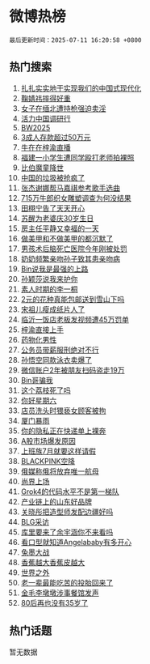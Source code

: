 # 微博热榜

`最后更新时间：2025-07-11 16:20:58 +0800`

## 热门搜索

1. [扎扎实实地干实现我们的中国式现代化](https://m.weibo.cn/search?containerid=100103type%3D1%26t%3D10%26q%3D%23%E6%89%8E%E6%89%8E%E5%AE%9E%E5%AE%9E%E5%9C%B0%E5%B9%B2%E5%AE%9E%E7%8E%B0%E6%88%91%E4%BB%AC%E7%9A%84%E4%B8%AD%E5%9B%BD%E5%BC%8F%E7%8E%B0%E4%BB%A3%E5%8C%96%23&stream_entry_id=51&isnewpage=1&extparam=seat%3D1%26filter_type%3Drealtimehot%26stream_entry_id%3D51%26c_type%3D51%26q%3D%2523%25E6%2589%258E%25E6%2589%258E%25E5%25AE%259E%25E5%25AE%259E%25E5%259C%25B0%25E5%25B9%25B2%25E5%25AE%259E%25E7%258E%25B0%25E6%2588%2591%25E4%25BB%25AC%25E7%259A%2584%25E4%25B8%25AD%25E5%259B%25BD%25E5%25BC%258F%25E7%258E%25B0%25E4%25BB%25A3%25E5%258C%2596%2523%26cate%3D10103%26pos%3D0%26dgr%3D0%26display_time%3D1752222057%26pre_seqid%3D175222205708500559112)
1. [鞠婧祎摔得好重](https://m.weibo.cn/search?containerid=100103type%3D1%26t%3D10%26q%3D%23%E9%9E%A0%E5%A9%A7%E7%A5%8E%E6%91%94%E5%BE%97%E5%A5%BD%E9%87%8D%23&stream_entry_id=31&isnewpage=1&extparam=seat%3D1%26filter_type%3Drealtimehot%26lcate%3D5001%26c_type%3D31%26cate%3D5001%26band_rank%3D1%26stream_entry_id%3D31%26realpos%3D1%26flag%3D2%26q%3D%2523%25E9%259E%25A0%25E5%25A9%25A7%25E7%25A5%258E%25E6%2591%2594%25E5%25BE%2597%25E5%25A5%25BD%25E9%2587%258D%2523%26pos%3D0%26dgr%3D0%26display_time%3D1752222057%26pre_seqid%3D175222205708500559112)
1. [女子在缅北遭持枪强迫卖淫](https://m.weibo.cn/search?containerid=100103type%3D1%26t%3D10%26q%3D%23%E5%A5%B3%E5%AD%90%E5%9C%A8%E7%BC%85%E5%8C%97%E9%81%AD%E6%8C%81%E6%9E%AA%E5%BC%BA%E8%BF%AB%E5%8D%96%E6%B7%AB%23&stream_entry_id=31&isnewpage=1&extparam=seat%3D1%26filter_type%3Drealtimehot%26lcate%3D5001%26c_type%3D31%26cate%3D5001%26band_rank%3D2%26stream_entry_id%3D31%26realpos%3D2%26flag%3D2%26q%3D%2523%25E5%25A5%25B3%25E5%25AD%2590%25E5%259C%25A8%25E7%25BC%2585%25E5%258C%2597%25E9%2581%25AD%25E6%258C%2581%25E6%259E%25AA%25E5%25BC%25BA%25E8%25BF%25AB%25E5%258D%2596%25E6%25B7%25AB%2523%26pos%3D1%26dgr%3D0%26display_time%3D1752222057%26pre_seqid%3D175222205708500559112)
1. [活力中国调研行](https://m.weibo.cn/search?containerid=100103type%3D1%26t%3D10%26q%3D%23%E6%B4%BB%E5%8A%9B%E4%B8%AD%E5%9B%BD%E8%B0%83%E7%A0%94%E8%A1%8C%23&stream_entry_id=31&isnewpage=1&extparam=seat%3D1%26filter_type%3Drealtimehot%26lcate%3D5001%26c_type%3D31%26cate%3D5001%26band_rank%3D3%26stream_entry_id%3D31%26realpos%3D3%26flag%3D0%26q%3D%2523%25E6%25B4%25BB%25E5%258A%259B%25E4%25B8%25AD%25E5%259B%25BD%25E8%25B0%2583%25E7%25A0%2594%25E8%25A1%258C%2523%26pos%3D2%26dgr%3D0%26display_time%3D1752222057%26pre_seqid%3D175222205708500559112)
1. [BW2025](https://m.weibo.cn/search?containerid=100103type%3D1%26t%3D10%26q%3D%23BW2025%23&stream_entry_id=31&isnewpage=1&extparam=seat%3D1%26filter_type%3Drealtimehot%26lcate%3D5001%26c_type%3D31%26cate%3D5001%26band_rank%3D4%26adid%3D293405%26stream_entry_id%3D31%26is_ad_pos%3D1%26topic_ad%3D1%26q%3D%2523BW2025%2523%26pos%3D3%26dgr%3D0%26display_time%3D1752222057%26pre_seqid%3D175222205708500559112)
1. [3成人存款超过50万元](https://m.weibo.cn/search?containerid=100103type%3D1%26t%3D10%26q%3D%233%E6%88%90%E4%BA%BA%E5%AD%98%E6%AC%BE%E8%B6%85%E8%BF%8750%E4%B8%87%E5%85%83%23&stream_entry_id=31&isnewpage=1&extparam=seat%3D1%26filter_type%3Drealtimehot%26lcate%3D5001%26c_type%3D31%26cate%3D5001%26band_rank%3D4%26stream_entry_id%3D31%26realpos%3D4%26flag%3D1%26q%3D%25233%25E6%2588%2590%25E4%25BA%25BA%25E5%25AD%2598%25E6%25AC%25BE%25E8%25B6%2585%25E8%25BF%258750%25E4%25B8%2587%25E5%2585%2583%2523%26pos%3D4%26dgr%3D0%26display_time%3D1752222057%26pre_seqid%3D175222205708500559112)
1. [牛在在梓渝直播](https://m.weibo.cn/search?containerid=100103type%3D1%26t%3D10%26q%3D%23%E7%89%9B%E5%9C%A8%E5%9C%A8%E6%A2%93%E6%B8%9D%E7%9B%B4%E6%92%AD%23&stream_entry_id=31&isnewpage=1&extparam=seat%3D1%26filter_type%3Drealtimehot%26lcate%3D5001%26c_type%3D31%26cate%3D5001%26band_rank%3D5%26stream_entry_id%3D31%26realpos%3D5%26flag%3D2%26q%3D%2523%25E7%2589%259B%25E5%259C%25A8%25E5%259C%25A8%25E6%25A2%2593%25E6%25B8%259D%25E7%259B%25B4%25E6%2592%25AD%2523%26pos%3D5%26dgr%3D0%26display_time%3D1752222057%26pre_seqid%3D175222205708500559112)
1. [福建一小学生遭同学殴打老师拍裸照](https://m.weibo.cn/search?containerid=100103type%3D1%26t%3D10%26q%3D%23%E7%A6%8F%E5%BB%BA%E4%B8%80%E5%B0%8F%E5%AD%A6%E7%94%9F%E9%81%AD%E5%90%8C%E5%AD%A6%E6%AE%B4%E6%89%93%E8%80%81%E5%B8%88%E6%8B%8D%E8%A3%B8%E7%85%A7%23&stream_entry_id=31&isnewpage=1&extparam=seat%3D1%26filter_type%3Drealtimehot%26lcate%3D5001%26c_type%3D31%26cate%3D5001%26band_rank%3D6%26stream_entry_id%3D31%26realpos%3D6%26flag%3D1%26q%3D%2523%25E7%25A6%258F%25E5%25BB%25BA%25E4%25B8%2580%25E5%25B0%258F%25E5%25AD%25A6%25E7%2594%259F%25E9%2581%25AD%25E5%2590%258C%25E5%25AD%25A6%25E6%25AE%25B4%25E6%2589%2593%25E8%2580%2581%25E5%25B8%2588%25E6%258B%258D%25E8%25A3%25B8%25E7%2585%25A7%2523%26pos%3D6%26dgr%3D0%26display_time%3D1752222057%26pre_seqid%3D175222205708500559112)
1. [比伯魔童降世](https://m.weibo.cn/search?containerid=100103type%3D1%26t%3D10%26q%3D%E6%AF%94%E4%BC%AF%E9%AD%94%E7%AB%A5%E9%99%8D%E4%B8%96&stream_entry_id=31&isnewpage=1&extparam=seat%3D1%26filter_type%3Drealtimehot%26lcate%3D5001%26c_type%3D31%26cate%3D5001%26band_rank%3D7%26stream_entry_id%3D31%26realpos%3D7%26flag%3D0%26q%3D%25E6%25AF%2594%25E4%25BC%25AF%25E9%25AD%2594%25E7%25AB%25A5%25E9%2599%258D%25E4%25B8%2596%26pos%3D7%26dgr%3D0%26display_time%3D1752222057%26pre_seqid%3D175222205708500559112)
1. [中国的垃圾被抢疯了](https://m.weibo.cn/search?containerid=100103type%3D1%26t%3D10%26q%3D%E4%B8%AD%E5%9B%BD%E7%9A%84%E5%9E%83%E5%9C%BE%E8%A2%AB%E6%8A%A2%E7%96%AF%E4%BA%86&stream_entry_id=31&isnewpage=1&extparam=seat%3D1%26filter_type%3Drealtimehot%26lcate%3D5001%26c_type%3D31%26cate%3D5001%26band_rank%3D8%26stream_entry_id%3D31%26realpos%3D8%26flag%3D0%26q%3D%25E4%25B8%25AD%25E5%259B%25BD%25E7%259A%2584%25E5%259E%2583%25E5%259C%25BE%25E8%25A2%25AB%25E6%258A%25A2%25E7%2596%25AF%25E4%25BA%2586%26pos%3D8%26dgr%3D0%26display_time%3D1752222057%26pre_seqid%3D175222205708500559112)
1. [张杰谢娜帮马嘉祺参考歌手选曲](https://m.weibo.cn/search?containerid=100103type%3D1%26t%3D10%26q%3D%23%E5%BC%A0%E6%9D%B0%E8%B0%A2%E5%A8%9C%E5%B8%AE%E9%A9%AC%E5%98%89%E7%A5%BA%E5%8F%82%E8%80%83%E6%AD%8C%E6%89%8B%E9%80%89%E6%9B%B2%23&stream_entry_id=31&isnewpage=1&extparam=seat%3D1%26filter_type%3Drealtimehot%26lcate%3D5001%26c_type%3D31%26cate%3D5001%26band_rank%3D9%26stream_entry_id%3D31%26realpos%3D9%26flag%3D1%26q%3D%2523%25E5%25BC%25A0%25E6%259D%25B0%25E8%25B0%25A2%25E5%25A8%259C%25E5%25B8%25AE%25E9%25A9%25AC%25E5%2598%2589%25E7%25A5%25BA%25E5%258F%2582%25E8%2580%2583%25E6%25AD%258C%25E6%2589%258B%25E9%2580%2589%25E6%259B%25B2%2523%26pos%3D9%26dgr%3D0%26display_time%3D1752222057%26pre_seqid%3D175222205708500559112)
1. [715万牛郎织女雕塑调查为何没结果](https://m.weibo.cn/search?containerid=100103type%3D1%26t%3D10%26q%3D%23715%E4%B8%87%E7%89%9B%E9%83%8E%E7%BB%87%E5%A5%B3%E9%9B%95%E5%A1%91%E8%B0%83%E6%9F%A5%E4%B8%BA%E4%BD%95%E6%B2%A1%E7%BB%93%E6%9E%9C%23&stream_entry_id=31&isnewpage=1&extparam=seat%3D1%26filter_type%3Drealtimehot%26lcate%3D5001%26c_type%3D31%26cate%3D5001%26band_rank%3D10%26stream_entry_id%3D31%26realpos%3D10%26flag%3D1%26q%3D%2523715%25E4%25B8%2587%25E7%2589%259B%25E9%2583%258E%25E7%25BB%2587%25E5%25A5%25B3%25E9%259B%2595%25E5%25A1%2591%25E8%25B0%2583%25E6%259F%25A5%25E4%25B8%25BA%25E4%25BD%2595%25E6%25B2%25A1%25E7%25BB%2593%25E6%259E%259C%2523%26pos%3D10%26dgr%3D0%26display_time%3D1752222057%26pre_seqid%3D175222205708500559112)
1. [田栩宁告了天天开心](https://m.weibo.cn/search?containerid=100103type%3D1%26t%3D10%26q%3D%23%E7%94%B0%E6%A0%A9%E5%AE%81%E5%91%8A%E4%BA%86%E5%A4%A9%E5%A4%A9%E5%BC%80%E5%BF%83%23&stream_entry_id=31&isnewpage=1&extparam=seat%3D1%26filter_type%3Drealtimehot%26lcate%3D5001%26c_type%3D31%26cate%3D5001%26band_rank%3D11%26stream_entry_id%3D31%26realpos%3D11%26flag%3D1%26q%3D%2523%25E7%2594%25B0%25E6%25A0%25A9%25E5%25AE%2581%25E5%2591%258A%25E4%25BA%2586%25E5%25A4%25A9%25E5%25A4%25A9%25E5%25BC%2580%25E5%25BF%2583%2523%26pos%3D11%26dgr%3D0%26display_time%3D1752222057%26pre_seqid%3D175222205708500559112)
1. [苏醒为老婆庆30岁生日](https://m.weibo.cn/search?containerid=100103type%3D1%26t%3D10%26q%3D%23%E8%8B%8F%E9%86%92%E4%B8%BA%E8%80%81%E5%A9%86%E5%BA%8630%E5%B2%81%E7%94%9F%E6%97%A5%23&stream_entry_id=31&isnewpage=1&extparam=seat%3D1%26filter_type%3Drealtimehot%26lcate%3D5001%26c_type%3D31%26cate%3D5001%26band_rank%3D12%26stream_entry_id%3D31%26realpos%3D12%26flag%3D1%26q%3D%2523%25E8%258B%258F%25E9%2586%2592%25E4%25B8%25BA%25E8%2580%2581%25E5%25A9%2586%25E5%25BA%258630%25E5%25B2%2581%25E7%2594%259F%25E6%2597%25A5%2523%26pos%3D12%26dgr%3D0%26display_time%3D1752222057%26pre_seqid%3D175222205708500559112)
1. [房主任平静又幸福的一天](https://m.weibo.cn/search?containerid=100103type%3D1%26t%3D10%26q%3D%E6%88%BF%E4%B8%BB%E4%BB%BB%E5%B9%B3%E9%9D%99%E5%8F%88%E5%B9%B8%E7%A6%8F%E7%9A%84%E4%B8%80%E5%A4%A9&stream_entry_id=31&isnewpage=1&extparam=seat%3D1%26filter_type%3Drealtimehot%26lcate%3D5001%26c_type%3D31%26cate%3D5001%26band_rank%3D13%26stream_entry_id%3D31%26realpos%3D13%26flag%3D1%26q%3D%25E6%2588%25BF%25E4%25B8%25BB%25E4%25BB%25BB%25E5%25B9%25B3%25E9%259D%2599%25E5%258F%2588%25E5%25B9%25B8%25E7%25A6%258F%25E7%259A%2584%25E4%25B8%2580%25E5%25A4%25A9%26pos%3D13%26dgr%3D0%26display_time%3D1752222057%26pre_seqid%3D175222205708500559112)
1. [做美甲和不做美甲的都沉默了](https://m.weibo.cn/search?containerid=100103type%3D1%26t%3D10%26q%3D%E5%81%9A%E7%BE%8E%E7%94%B2%E5%92%8C%E4%B8%8D%E5%81%9A%E7%BE%8E%E7%94%B2%E7%9A%84%E9%83%BD%E6%B2%89%E9%BB%98%E4%BA%86&stream_entry_id=31&isnewpage=1&extparam=seat%3D1%26filter_type%3Drealtimehot%26lcate%3D5001%26c_type%3D31%26cate%3D5001%26band_rank%3D14%26stream_entry_id%3D31%26realpos%3D14%26flag%3D0%26q%3D%25E5%2581%259A%25E7%25BE%258E%25E7%2594%25B2%25E5%2592%258C%25E4%25B8%258D%25E5%2581%259A%25E7%25BE%258E%25E7%2594%25B2%25E7%259A%2584%25E9%2583%25BD%25E6%25B2%2589%25E9%25BB%2598%25E4%25BA%2586%26pos%3D14%26dgr%3D0%26display_time%3D1752222057%26pre_seqid%3D175222205708500559112)
1. [男孩术后脑死亡医院今年刚被处罚](https://m.weibo.cn/search?containerid=100103type%3D1%26t%3D10%26q%3D%23%E7%94%B7%E5%AD%A9%E6%9C%AF%E5%90%8E%E8%84%91%E6%AD%BB%E4%BA%A1%E5%8C%BB%E9%99%A2%E4%BB%8A%E5%B9%B4%E5%88%9A%E8%A2%AB%E5%A4%84%E7%BD%9A%23&stream_entry_id=31&isnewpage=1&extparam=seat%3D1%26filter_type%3Drealtimehot%26lcate%3D5001%26c_type%3D31%26cate%3D5001%26band_rank%3D15%26stream_entry_id%3D31%26realpos%3D15%26flag%3D1%26q%3D%2523%25E7%2594%25B7%25E5%25AD%25A9%25E6%259C%25AF%25E5%2590%258E%25E8%2584%2591%25E6%25AD%25BB%25E4%25BA%25A1%25E5%258C%25BB%25E9%2599%25A2%25E4%25BB%258A%25E5%25B9%25B4%25E5%2588%259A%25E8%25A2%25AB%25E5%25A4%2584%25E7%25BD%259A%2523%26pos%3D15%26dgr%3D0%26display_time%3D1752222057%26pre_seqid%3D175222205708500559112)
1. [奶奶频繁亲吻孙子致其患亲吻病](https://m.weibo.cn/search?containerid=100103type%3D1%26t%3D10%26q%3D%23%E5%A5%B6%E5%A5%B6%E9%A2%91%E7%B9%81%E4%BA%B2%E5%90%BB%E5%AD%99%E5%AD%90%E8%87%B4%E5%85%B6%E6%82%A3%E4%BA%B2%E5%90%BB%E7%97%85%23&stream_entry_id=31&isnewpage=1&extparam=seat%3D1%26filter_type%3Drealtimehot%26lcate%3D5001%26c_type%3D31%26cate%3D5001%26band_rank%3D16%26stream_entry_id%3D31%26realpos%3D16%26flag%3D0%26q%3D%2523%25E5%25A5%25B6%25E5%25A5%25B6%25E9%25A2%2591%25E7%25B9%2581%25E4%25BA%25B2%25E5%2590%25BB%25E5%25AD%2599%25E5%25AD%2590%25E8%2587%25B4%25E5%2585%25B6%25E6%2582%25A3%25E4%25BA%25B2%25E5%2590%25BB%25E7%2597%2585%2523%26pos%3D16%26dgr%3D0%26display_time%3D1752222057%26pre_seqid%3D175222205708500559112)
1. [Bin说我是最强的上路](https://m.weibo.cn/search?containerid=100103type%3D1%26t%3D10%26q%3D%23Bin%E8%AF%B4%E6%88%91%E6%98%AF%E6%9C%80%E5%BC%BA%E7%9A%84%E4%B8%8A%E8%B7%AF%23&stream_entry_id=31&isnewpage=1&extparam=seat%3D1%26filter_type%3Drealtimehot%26lcate%3D5001%26c_type%3D31%26cate%3D5001%26band_rank%3D17%26stream_entry_id%3D31%26realpos%3D17%26flag%3D1%26q%3D%2523Bin%25E8%25AF%25B4%25E6%2588%2591%25E6%2598%25AF%25E6%259C%2580%25E5%25BC%25BA%25E7%259A%2584%25E4%25B8%258A%25E8%25B7%25AF%2523%26pos%3D17%26dgr%3D0%26display_time%3D1752222057%26pre_seqid%3D175222205708500559112)
1. [孙颖莎说我来护你](https://m.weibo.cn/search?containerid=100103type%3D1%26t%3D10%26q%3D%23%E5%AD%99%E9%A2%96%E8%8E%8E%E8%AF%B4%E6%88%91%E6%9D%A5%E6%8A%A4%E4%BD%A0%23&stream_entry_id=31&isnewpage=1&extparam=seat%3D1%26filter_type%3Drealtimehot%26lcate%3D5001%26c_type%3D31%26cate%3D5001%26band_rank%3D18%26stream_entry_id%3D31%26realpos%3D18%26flag%3D1%26q%3D%2523%25E5%25AD%2599%25E9%25A2%2596%25E8%258E%258E%25E8%25AF%25B4%25E6%2588%2591%25E6%259D%25A5%25E6%258A%25A4%25E4%25BD%25A0%2523%26pos%3D18%26dgr%3D0%26display_time%3D1752222057%26pre_seqid%3D175222205708500559112)
1. [素人时期的李一桐](https://m.weibo.cn/search?containerid=100103type%3D1%26t%3D10%26q%3D%E7%B4%A0%E4%BA%BA%E6%97%B6%E6%9C%9F%E7%9A%84%E6%9D%8E%E4%B8%80%E6%A1%90&stream_entry_id=31&isnewpage=1&extparam=seat%3D1%26filter_type%3Drealtimehot%26lcate%3D5001%26c_type%3D31%26cate%3D5001%26band_rank%3D19%26stream_entry_id%3D31%26realpos%3D19%26flag%3D0%26q%3D%25E7%25B4%25A0%25E4%25BA%25BA%25E6%2597%25B6%25E6%259C%259F%25E7%259A%2584%25E6%259D%258E%25E4%25B8%2580%25E6%25A1%2590%26pos%3D19%26dgr%3D0%26display_time%3D1752222057%26pre_seqid%3D175222205708500559112)
1. [2元的花种真能包邮送到雪山下吗](https://m.weibo.cn/search?containerid=100103type%3D1%26t%3D10%26q%3D%232%E5%85%83%E7%9A%84%E8%8A%B1%E7%A7%8D%E7%9C%9F%E8%83%BD%E5%8C%85%E9%82%AE%E9%80%81%E5%88%B0%E9%9B%AA%E5%B1%B1%E4%B8%8B%E5%90%97%23&stream_entry_id=31&isnewpage=1&extparam=seat%3D1%26filter_type%3Drealtimehot%26lcate%3D5001%26c_type%3D31%26cate%3D5001%26band_rank%3D20%26stream_entry_id%3D31%26realpos%3D20%26flag%3D1%26q%3D%25232%25E5%2585%2583%25E7%259A%2584%25E8%258A%25B1%25E7%25A7%258D%25E7%259C%259F%25E8%2583%25BD%25E5%258C%2585%25E9%2582%25AE%25E9%2580%2581%25E5%2588%25B0%25E9%259B%25AA%25E5%25B1%25B1%25E4%25B8%258B%25E5%2590%2597%2523%26pos%3D20%26dgr%3D0%26display_time%3D1752222057%26pre_seqid%3D175222205708500559112)
1. [宋祖儿瘦成纸片人了](https://m.weibo.cn/search?containerid=100103type%3D1%26t%3D10%26q%3D%23%E5%AE%8B%E7%A5%96%E5%84%BF%E7%98%A6%E6%88%90%E7%BA%B8%E7%89%87%E4%BA%BA%E4%BA%86%23&stream_entry_id=31&isnewpage=1&extparam=seat%3D1%26filter_type%3Drealtimehot%26lcate%3D5001%26c_type%3D31%26cate%3D5001%26band_rank%3D21%26stream_entry_id%3D31%26realpos%3D21%26flag%3D1%26q%3D%2523%25E5%25AE%258B%25E7%25A5%2596%25E5%2584%25BF%25E7%2598%25A6%25E6%2588%2590%25E7%25BA%25B8%25E7%2589%2587%25E4%25BA%25BA%25E4%25BA%2586%2523%26pos%3D21%26dgr%3D0%26display_time%3D1752222057%26pre_seqid%3D175222205708500559112)
1. [临沂一饭店老板发视频遭45万罚单](https://m.weibo.cn/search?containerid=100103type%3D1%26t%3D10%26q%3D%23%E4%B8%B4%E6%B2%82%E4%B8%80%E9%A5%AD%E5%BA%97%E8%80%81%E6%9D%BF%E5%8F%91%E8%A7%86%E9%A2%91%E9%81%AD45%E4%B8%87%E7%BD%9A%E5%8D%95%23&stream_entry_id=31&isnewpage=1&extparam=seat%3D1%26filter_type%3Drealtimehot%26lcate%3D5001%26c_type%3D31%26cate%3D5001%26band_rank%3D22%26stream_entry_id%3D31%26realpos%3D22%26flag%3D1%26q%3D%2523%25E4%25B8%25B4%25E6%25B2%2582%25E4%25B8%2580%25E9%25A5%25AD%25E5%25BA%2597%25E8%2580%2581%25E6%259D%25BF%25E5%258F%2591%25E8%25A7%2586%25E9%25A2%2591%25E9%2581%25AD45%25E4%25B8%2587%25E7%25BD%259A%25E5%258D%2595%2523%26pos%3D22%26dgr%3D0%26display_time%3D1752222057%26pre_seqid%3D175222205708500559112)
1. [梓渝直接上手](https://m.weibo.cn/search?containerid=100103type%3D1%26t%3D10%26q%3D%23%E6%A2%93%E6%B8%9D%E7%9B%B4%E6%8E%A5%E4%B8%8A%E6%89%8B%23&stream_entry_id=31&isnewpage=1&extparam=seat%3D1%26filter_type%3Drealtimehot%26lcate%3D5001%26c_type%3D31%26cate%3D5001%26band_rank%3D23%26stream_entry_id%3D31%26realpos%3D23%26flag%3D1%26q%3D%2523%25E6%25A2%2593%25E6%25B8%259D%25E7%259B%25B4%25E6%258E%25A5%25E4%25B8%258A%25E6%2589%258B%2523%26pos%3D23%26dgr%3D0%26display_time%3D1752222057%26pre_seqid%3D175222205708500559112)
1. [药物化男性](https://m.weibo.cn/search?containerid=100103type%3D1%26t%3D10%26q%3D%E8%8D%AF%E7%89%A9%E5%8C%96%E7%94%B7%E6%80%A7&stream_entry_id=31&isnewpage=1&extparam=seat%3D1%26filter_type%3Drealtimehot%26lcate%3D5001%26c_type%3D31%26cate%3D5001%26band_rank%3D24%26stream_entry_id%3D31%26realpos%3D24%26flag%3D1%26q%3D%25E8%258D%25AF%25E7%2589%25A9%25E5%258C%2596%25E7%2594%25B7%25E6%2580%25A7%26pos%3D24%26dgr%3D0%26display_time%3D1752222057%26pre_seqid%3D175222205708500559112)
1. [公务员带薪服刑绝对不行](https://m.weibo.cn/search?containerid=100103type%3D1%26t%3D10%26q%3D%23%E5%85%AC%E5%8A%A1%E5%91%98%E5%B8%A6%E8%96%AA%E6%9C%8D%E5%88%91%E7%BB%9D%E5%AF%B9%E4%B8%8D%E8%A1%8C%23&stream_entry_id=31&isnewpage=1&extparam=seat%3D1%26filter_type%3Drealtimehot%26lcate%3D5001%26c_type%3D31%26cate%3D5001%26band_rank%3D25%26stream_entry_id%3D31%26realpos%3D25%26flag%3D0%26q%3D%2523%25E5%2585%25AC%25E5%258A%25A1%25E5%2591%2598%25E5%25B8%25A6%25E8%2596%25AA%25E6%259C%258D%25E5%2588%2591%25E7%25BB%259D%25E5%25AF%25B9%25E4%25B8%258D%25E8%25A1%258C%2523%26pos%3D25%26dgr%3D0%26display_time%3D1752222057%26pre_seqid%3D175222205708500559112)
1. [孙悟空同款泳衣卖爆了](https://m.weibo.cn/search?containerid=100103type%3D1%26t%3D10%26q%3D%23%E5%AD%99%E6%82%9F%E7%A9%BA%E5%90%8C%E6%AC%BE%E6%B3%B3%E8%A1%A3%E5%8D%96%E7%88%86%E4%BA%86%23&stream_entry_id=31&isnewpage=1&extparam=seat%3D1%26filter_type%3Drealtimehot%26lcate%3D5001%26c_type%3D31%26cate%3D5001%26band_rank%3D26%26stream_entry_id%3D31%26realpos%3D26%26flag%3D0%26q%3D%2523%25E5%25AD%2599%25E6%2582%259F%25E7%25A9%25BA%25E5%2590%258C%25E6%25AC%25BE%25E6%25B3%25B3%25E8%25A1%25A3%25E5%258D%2596%25E7%2588%2586%25E4%25BA%2586%2523%26pos%3D26%26dgr%3D0%26display_time%3D1752222057%26pre_seqid%3D175222205708500559112)
1. [微信账户2年被朋友扫码盗走19万](https://m.weibo.cn/search?containerid=100103type%3D1%26t%3D10%26q%3D%23%E5%BE%AE%E4%BF%A1%E8%B4%A6%E6%88%B72%E5%B9%B4%E8%A2%AB%E6%9C%8B%E5%8F%8B%E6%89%AB%E7%A0%81%E7%9B%97%E8%B5%B019%E4%B8%87%23&stream_entry_id=31&isnewpage=1&extparam=seat%3D1%26filter_type%3Drealtimehot%26lcate%3D5001%26c_type%3D31%26cate%3D5001%26band_rank%3D27%26stream_entry_id%3D31%26realpos%3D27%26flag%3D1%26q%3D%2523%25E5%25BE%25AE%25E4%25BF%25A1%25E8%25B4%25A6%25E6%2588%25B72%25E5%25B9%25B4%25E8%25A2%25AB%25E6%259C%258B%25E5%258F%258B%25E6%2589%25AB%25E7%25A0%2581%25E7%259B%2597%25E8%25B5%25B019%25E4%25B8%2587%2523%26pos%3D27%26dgr%3D0%26display_time%3D1752222057%26pre_seqid%3D175222205708500559112)
1. [Bin哥骗我](https://m.weibo.cn/search?containerid=100103type%3D1%26t%3D10%26q%3DBin%E5%93%A5%E9%AA%97%E6%88%91&stream_entry_id=31&isnewpage=1&extparam=seat%3D1%26filter_type%3Drealtimehot%26lcate%3D5001%26c_type%3D31%26cate%3D5001%26band_rank%3D28%26stream_entry_id%3D31%26realpos%3D28%26flag%3D0%26q%3DBin%25E5%2593%25A5%25E9%25AA%2597%25E6%2588%2591%26pos%3D28%26dgr%3D0%26display_time%3D1752222057%26pre_seqid%3D175222205708500559112)
1. [这个荔枝死了吗](https://m.weibo.cn/search?containerid=100103type%3D1%26t%3D10%26q%3D%E8%BF%99%E4%B8%AA%E8%8D%94%E6%9E%9D%E6%AD%BB%E4%BA%86%E5%90%97&stream_entry_id=31&isnewpage=1&extparam=seat%3D1%26filter_type%3Drealtimehot%26lcate%3D5001%26c_type%3D31%26cate%3D5001%26band_rank%3D29%26stream_entry_id%3D31%26realpos%3D29%26flag%3D0%26q%3D%25E8%25BF%2599%25E4%25B8%25AA%25E8%258D%2594%25E6%259E%259D%25E6%25AD%25BB%25E4%25BA%2586%25E5%2590%2597%26pos%3D29%26dgr%3D0%26display_time%3D1752222057%26pre_seqid%3D175222205708500559112)
1. [你好星期六](https://m.weibo.cn/search?containerid=100103type%3D1%26t%3D10%26q%3D%E4%BD%A0%E5%A5%BD%E6%98%9F%E6%9C%9F%E5%85%AD&stream_entry_id=31&isnewpage=1&extparam=seat%3D1%26filter_type%3Drealtimehot%26lcate%3D5001%26c_type%3D31%26cate%3D5001%26band_rank%3D30%26stream_entry_id%3D31%26realpos%3D30%26flag%3D0%26q%3D%25E4%25BD%25A0%25E5%25A5%25BD%25E6%2598%259F%25E6%259C%259F%25E5%2585%25AD%26pos%3D30%26dgr%3D0%26display_time%3D1752222057%26pre_seqid%3D175222205708500559112)
1. [店员洗头时猥亵女顾客被拘](https://m.weibo.cn/search?containerid=100103type%3D1%26t%3D10%26q%3D%23%E5%BA%97%E5%91%98%E6%B4%97%E5%A4%B4%E6%97%B6%E7%8C%A5%E4%BA%B5%E5%A5%B3%E9%A1%BE%E5%AE%A2%E8%A2%AB%E6%8B%98%23&stream_entry_id=31&isnewpage=1&extparam=seat%3D1%26filter_type%3Drealtimehot%26lcate%3D5001%26c_type%3D31%26cate%3D5001%26band_rank%3D31%26stream_entry_id%3D31%26realpos%3D31%26flag%3D0%26q%3D%2523%25E5%25BA%2597%25E5%2591%2598%25E6%25B4%2597%25E5%25A4%25B4%25E6%2597%25B6%25E7%258C%25A5%25E4%25BA%25B5%25E5%25A5%25B3%25E9%25A1%25BE%25E5%25AE%25A2%25E8%25A2%25AB%25E6%258B%2598%2523%26pos%3D31%26dgr%3D0%26display_time%3D1752222057%26pre_seqid%3D175222205708500559112)
1. [厦门暴雨](https://m.weibo.cn/search?containerid=100103type%3D1%26t%3D10%26q%3D%E5%8E%A6%E9%97%A8%E6%9A%B4%E9%9B%A8&stream_entry_id=31&isnewpage=1&extparam=seat%3D1%26filter_type%3Drealtimehot%26lcate%3D5001%26c_type%3D31%26cate%3D5001%26band_rank%3D32%26stream_entry_id%3D31%26realpos%3D32%26flag%3D1%26q%3D%25E5%258E%25A6%25E9%2597%25A8%25E6%259A%25B4%25E9%259B%25A8%26pos%3D32%26dgr%3D0%26display_time%3D1752222057%26pre_seqid%3D175222205708500559112)
1. [你的隐私正在快递单上裸奔](https://m.weibo.cn/search?containerid=100103type%3D1%26t%3D10%26q%3D%23%E4%BD%A0%E7%9A%84%E9%9A%90%E7%A7%81%E6%AD%A3%E5%9C%A8%E5%BF%AB%E9%80%92%E5%8D%95%E4%B8%8A%E8%A3%B8%E5%A5%94%23&stream_entry_id=31&isnewpage=1&extparam=seat%3D1%26filter_type%3Drealtimehot%26lcate%3D5001%26c_type%3D31%26cate%3D5001%26band_rank%3D33%26stream_entry_id%3D31%26realpos%3D33%26flag%3D0%26q%3D%2523%25E4%25BD%25A0%25E7%259A%2584%25E9%259A%2590%25E7%25A7%2581%25E6%25AD%25A3%25E5%259C%25A8%25E5%25BF%25AB%25E9%2580%2592%25E5%258D%2595%25E4%25B8%258A%25E8%25A3%25B8%25E5%25A5%2594%2523%26pos%3D33%26dgr%3D0%26display_time%3D1752222057%26pre_seqid%3D175222205708500559112)
1. [A股市场爆发原因](https://m.weibo.cn/search?containerid=100103type%3D1%26t%3D10%26q%3D%23A%E8%82%A1%E5%B8%82%E5%9C%BA%E7%88%86%E5%8F%91%E5%8E%9F%E5%9B%A0%23&stream_entry_id=31&isnewpage=1&extparam=seat%3D1%26filter_type%3Drealtimehot%26lcate%3D5001%26c_type%3D31%26cate%3D5001%26band_rank%3D34%26stream_entry_id%3D31%26realpos%3D34%26flag%3D1%26q%3D%2523A%25E8%2582%25A1%25E5%25B8%2582%25E5%259C%25BA%25E7%2588%2586%25E5%258F%2591%25E5%258E%259F%25E5%259B%25A0%2523%26pos%3D34%26dgr%3D0%26display_time%3D1752222057%26pre_seqid%3D175222205708500559112)
1. [上班族7月就要这样请假](https://m.weibo.cn/search?containerid=100103type%3D1%26t%3D10%26q%3D%E4%B8%8A%E7%8F%AD%E6%97%8F7%E6%9C%88%E5%B0%B1%E8%A6%81%E8%BF%99%E6%A0%B7%E8%AF%B7%E5%81%87&stream_entry_id=31&isnewpage=1&extparam=seat%3D1%26filter_type%3Drealtimehot%26lcate%3D5001%26c_type%3D31%26cate%3D5001%26band_rank%3D35%26stream_entry_id%3D31%26realpos%3D35%26flag%3D1%26q%3D%25E4%25B8%258A%25E7%258F%25AD%25E6%2597%258F7%25E6%259C%2588%25E5%25B0%25B1%25E8%25A6%2581%25E8%25BF%2599%25E6%25A0%25B7%25E8%25AF%25B7%25E5%2581%2587%26pos%3D35%26dgr%3D0%26display_time%3D1752222057%26pre_seqid%3D175222205708500559112)
1. [BLACKPINK空降](https://m.weibo.cn/search?containerid=100103type%3D1%26t%3D10%26q%3DBLACKPINK%E7%A9%BA%E9%99%8D&stream_entry_id=31&isnewpage=1&extparam=seat%3D1%26filter_type%3Drealtimehot%26lcate%3D5001%26c_type%3D31%26cate%3D5001%26band_rank%3D36%26stream_entry_id%3D31%26realpos%3D36%26flag%3D0%26q%3DBLACKPINK%25E7%25A9%25BA%25E9%2599%258D%26pos%3D36%26dgr%3D0%26display_time%3D1752222057%26pre_seqid%3D175222205708500559112)
1. [俄媒称俄将放弃唯一航母](https://m.weibo.cn/search?containerid=100103type%3D1%26t%3D10%26q%3D%23%E4%BF%84%E5%AA%92%E7%A7%B0%E4%BF%84%E5%B0%86%E6%94%BE%E5%BC%83%E5%94%AF%E4%B8%80%E8%88%AA%E6%AF%8D%23&stream_entry_id=31&isnewpage=1&extparam=seat%3D1%26filter_type%3Drealtimehot%26lcate%3D5001%26c_type%3D31%26cate%3D5001%26band_rank%3D37%26stream_entry_id%3D31%26realpos%3D37%26flag%3D1%26q%3D%2523%25E4%25BF%2584%25E5%25AA%2592%25E7%25A7%25B0%25E4%25BF%2584%25E5%25B0%2586%25E6%2594%25BE%25E5%25BC%2583%25E5%2594%25AF%25E4%25B8%2580%25E8%2588%25AA%25E6%25AF%258D%2523%26pos%3D37%26dgr%3D0%26display_time%3D1752222057%26pre_seqid%3D175222205708500559112)
1. [尚界上场](https://m.weibo.cn/search?containerid=100103type%3D1%26t%3D10%26q%3D%23%E5%B0%9A%E7%95%8C%E4%B8%8A%E5%9C%BA%23&stream_entry_id=31&isnewpage=1&extparam=seat%3D1%26filter_type%3Drealtimehot%26lcate%3D5001%26c_type%3D31%26cate%3D5001%26band_rank%3D38%26stream_entry_id%3D31%26realpos%3D38%26flag%3D1%26q%3D%2523%25E5%25B0%259A%25E7%2595%258C%25E4%25B8%258A%25E5%259C%25BA%2523%26pos%3D38%26dgr%3D0%26display_time%3D1752222057%26pre_seqid%3D175222205708500559112)
1. [Grok4的代码水平不是第一梯队](https://m.weibo.cn/search?containerid=100103type%3D1%26t%3D10%26q%3DGrok4%E7%9A%84%E4%BB%A3%E7%A0%81%E6%B0%B4%E5%B9%B3%E4%B8%8D%E6%98%AF%E7%AC%AC%E4%B8%80%E6%A2%AF%E9%98%9F&stream_entry_id=31&isnewpage=1&extparam=seat%3D1%26filter_type%3Drealtimehot%26lcate%3D5001%26c_type%3D31%26cate%3D5001%26band_rank%3D39%26stream_entry_id%3D31%26realpos%3D39%26flag%3D1%26q%3DGrok4%25E7%259A%2584%25E4%25BB%25A3%25E7%25A0%2581%25E6%25B0%25B4%25E5%25B9%25B3%25E4%25B8%258D%25E6%2598%25AF%25E7%25AC%25AC%25E4%25B8%2580%25E6%25A2%25AF%25E9%2598%259F%26pos%3D39%26dgr%3D0%26display_time%3D1752222057%26pre_seqid%3D175222205708500559112)
1. [产业链上的山东好品牌](https://m.weibo.cn/search?containerid=100103type%3D1%26t%3D10%26q%3D%23%E4%BA%A7%E4%B8%9A%E9%93%BE%E4%B8%8A%E7%9A%84%E5%B1%B1%E4%B8%9C%E5%A5%BD%E5%93%81%E7%89%8C%23&stream_entry_id=31&isnewpage=1&extparam=seat%3D1%26filter_type%3Drealtimehot%26lcate%3D5001%26c_type%3D31%26cate%3D5001%26band_rank%3D40%26adid%3D293496%26stream_entry_id%3D31%26realpos%3D40%26flag%3D1%26q%3D%2523%25E4%25BA%25A7%25E4%25B8%259A%25E9%2593%25BE%25E4%25B8%258A%25E7%259A%2584%25E5%25B1%25B1%25E4%25B8%259C%25E5%25A5%25BD%25E5%2593%2581%25E7%2589%258C%2523%26pos%3D40%26dgr%3D0%26display_time%3D1752222057%26pre_seqid%3D175222205708500559112)
1. [关晓彤把造型师发配边疆好吗](https://m.weibo.cn/search?containerid=100103type%3D1%26t%3D10%26q%3D%23%E5%85%B3%E6%99%93%E5%BD%A4%E6%8A%8A%E9%80%A0%E5%9E%8B%E5%B8%88%E5%8F%91%E9%85%8D%E8%BE%B9%E7%96%86%E5%A5%BD%E5%90%97%23&stream_entry_id=31&isnewpage=1&extparam=seat%3D1%26filter_type%3Drealtimehot%26lcate%3D5001%26c_type%3D31%26cate%3D5001%26band_rank%3D41%26stream_entry_id%3D31%26realpos%3D41%26flag%3D1%26q%3D%2523%25E5%2585%25B3%25E6%2599%2593%25E5%25BD%25A4%25E6%258A%258A%25E9%2580%25A0%25E5%259E%258B%25E5%25B8%2588%25E5%258F%2591%25E9%2585%258D%25E8%25BE%25B9%25E7%2596%2586%25E5%25A5%25BD%25E5%2590%2597%2523%26pos%3D41%26dgr%3D0%26display_time%3D1752222057%26pre_seqid%3D175222205708500559112)
1. [BLG采访](https://m.weibo.cn/search?containerid=100103type%3D1%26t%3D10%26q%3DBLG%E9%87%87%E8%AE%BF&stream_entry_id=31&isnewpage=1&extparam=seat%3D1%26filter_type%3Drealtimehot%26lcate%3D5001%26c_type%3D31%26cate%3D5001%26band_rank%3D42%26stream_entry_id%3D31%26realpos%3D42%26flag%3D1%26q%3DBLG%25E9%2587%2587%25E8%25AE%25BF%26pos%3D42%26dgr%3D0%26display_time%3D1752222057%26pre_seqid%3D175222205708500559112)
1. [库里要来了余宇涵你不来看吗](https://m.weibo.cn/search?containerid=100103type%3D1%26t%3D10%26q%3D%E5%BA%93%E9%87%8C%E8%A6%81%E6%9D%A5%E4%BA%86%E4%BD%99%E5%AE%87%E6%B6%B5%E4%BD%A0%E4%B8%8D%E6%9D%A5%E7%9C%8B%E5%90%97&stream_entry_id=31&isnewpage=1&extparam=seat%3D1%26filter_type%3Drealtimehot%26lcate%3D5001%26c_type%3D31%26cate%3D5001%26band_rank%3D43%26stream_entry_id%3D31%26realpos%3D43%26flag%3D1%26q%3D%25E5%25BA%2593%25E9%2587%258C%25E8%25A6%2581%25E6%259D%25A5%25E4%25BA%2586%25E4%25BD%2599%25E5%25AE%2587%25E6%25B6%25B5%25E4%25BD%25A0%25E4%25B8%258D%25E6%259D%25A5%25E7%259C%258B%25E5%2590%2597%26pos%3D43%26dgr%3D0%26display_time%3D1752222057%26pre_seqid%3D175222205708500559112)
1. [看口型就知道Angelababy有多开心](https://m.weibo.cn/search?containerid=100103type%3D1%26t%3D10%26q%3D%E7%9C%8B%E5%8F%A3%E5%9E%8B%E5%B0%B1%E7%9F%A5%E9%81%93Angelababy%E6%9C%89%E5%A4%9A%E5%BC%80%E5%BF%83&stream_entry_id=31&isnewpage=1&extparam=seat%3D1%26filter_type%3Drealtimehot%26lcate%3D5001%26c_type%3D31%26cate%3D5001%26band_rank%3D44%26stream_entry_id%3D31%26realpos%3D44%26flag%3D0%26q%3D%25E7%259C%258B%25E5%258F%25A3%25E5%259E%258B%25E5%25B0%25B1%25E7%259F%25A5%25E9%2581%2593Angelababy%25E6%259C%2589%25E5%25A4%259A%25E5%25BC%2580%25E5%25BF%2583%26pos%3D44%26dgr%3D0%26display_time%3D1752222057%26pre_seqid%3D175222205708500559112)
1. [兔墨大战](https://m.weibo.cn/search?containerid=100103type%3D1%26t%3D10%26q%3D%23%E5%85%94%E5%A2%A8%E5%A4%A7%E6%88%98%23&stream_entry_id=31&isnewpage=1&extparam=seat%3D1%26filter_type%3Drealtimehot%26lcate%3D5001%26c_type%3D31%26cate%3D5001%26band_rank%3D45%26stream_entry_id%3D31%26realpos%3D45%26flag%3D1%26q%3D%2523%25E5%2585%2594%25E5%25A2%25A8%25E5%25A4%25A7%25E6%2588%2598%2523%26pos%3D45%26dgr%3D0%26display_time%3D1752222057%26pre_seqid%3D175222205708500559112)
1. [香蕉越大香蕉皮越大](https://m.weibo.cn/search?containerid=100103type%3D1%26t%3D10%26q%3D%E9%A6%99%E8%95%89%E8%B6%8A%E5%A4%A7%E9%A6%99%E8%95%89%E7%9A%AE%E8%B6%8A%E5%A4%A7&stream_entry_id=31&isnewpage=1&extparam=seat%3D1%26filter_type%3Drealtimehot%26lcate%3D5001%26c_type%3D31%26cate%3D5001%26band_rank%3D46%26stream_entry_id%3D31%26realpos%3D46%26flag%3D1%26q%3D%25E9%25A6%2599%25E8%2595%2589%25E8%25B6%258A%25E5%25A4%25A7%25E9%25A6%2599%25E8%2595%2589%25E7%259A%25AE%25E8%25B6%258A%25E5%25A4%25A7%26pos%3D46%26dgr%3D0%26display_time%3D1752222057%26pre_seqid%3D175222205708500559112)
1. [世界之外](https://m.weibo.cn/search?containerid=100103type%3D1%26t%3D10%26q%3D%E4%B8%96%E7%95%8C%E4%B9%8B%E5%A4%96&stream_entry_id=31&isnewpage=1&extparam=seat%3D1%26filter_type%3Drealtimehot%26lcate%3D5001%26c_type%3D31%26cate%3D5001%26band_rank%3D47%26stream_entry_id%3D31%26realpos%3D47%26flag%3D0%26q%3D%25E4%25B8%2596%25E7%2595%258C%25E4%25B9%258B%25E5%25A4%2596%26pos%3D47%26dgr%3D0%26display_time%3D1752222057%26pre_seqid%3D175222205708500559112)
1. [老一辈最能吃苦的投胎回来了](https://m.weibo.cn/search?containerid=100103type%3D1%26t%3D10%26q%3D%E8%80%81%E4%B8%80%E8%BE%88%E6%9C%80%E8%83%BD%E5%90%83%E8%8B%A6%E7%9A%84%E6%8A%95%E8%83%8E%E5%9B%9E%E6%9D%A5%E4%BA%86&stream_entry_id=31&isnewpage=1&extparam=seat%3D1%26filter_type%3Drealtimehot%26lcate%3D5001%26c_type%3D31%26cate%3D5001%26band_rank%3D48%26stream_entry_id%3D31%26realpos%3D48%26flag%3D1%26q%3D%25E8%2580%2581%25E4%25B8%2580%25E8%25BE%2588%25E6%259C%2580%25E8%2583%25BD%25E5%2590%2583%25E8%258B%25A6%25E7%259A%2584%25E6%258A%2595%25E8%2583%258E%25E5%259B%259E%25E6%259D%25A5%25E4%25BA%2586%26pos%3D48%26dgr%3D0%26display_time%3D1752222057%26pre_seqid%3D175222205708500559112)
1. [金毛李墩墩涉事餐馆发声](https://m.weibo.cn/search?containerid=100103type%3D1%26t%3D10%26q%3D%E9%87%91%E6%AF%9B%E6%9D%8E%E5%A2%A9%E5%A2%A9%E6%B6%89%E4%BA%8B%E9%A4%90%E9%A6%86%E5%8F%91%E5%A3%B0&stream_entry_id=31&isnewpage=1&extparam=seat%3D1%26filter_type%3Drealtimehot%26lcate%3D5001%26c_type%3D31%26cate%3D5001%26band_rank%3D49%26stream_entry_id%3D31%26realpos%3D49%26flag%3D1%26q%3D%25E9%2587%2591%25E6%25AF%259B%25E6%259D%258E%25E5%25A2%25A9%25E5%25A2%25A9%25E6%25B6%2589%25E4%25BA%258B%25E9%25A4%2590%25E9%25A6%2586%25E5%258F%2591%25E5%25A3%25B0%26pos%3D49%26dgr%3D0%26display_time%3D1752222057%26pre_seqid%3D175222205708500559112)
1. [80后再也没有35岁了](https://m.weibo.cn/search?containerid=100103type%3D1%26t%3D10%26q%3D%2380%E5%90%8E%E5%86%8D%E4%B9%9F%E6%B2%A1%E6%9C%8935%E5%B2%81%E4%BA%86%23&stream_entry_id=31&isnewpage=1&extparam=seat%3D1%26filter_type%3Drealtimehot%26lcate%3D5001%26c_type%3D31%26cate%3D5001%26band_rank%3D50%26stream_entry_id%3D31%26realpos%3D50%26flag%3D1%26q%3D%252380%25E5%2590%258E%25E5%2586%258D%25E4%25B9%259F%25E6%25B2%25A1%25E6%259C%258935%25E5%25B2%2581%25E4%25BA%2586%2523%26pos%3D50%26dgr%3D0%26display_time%3D1752222057%26pre_seqid%3D175222205708500559112)

## 热门话题

暂无数据
